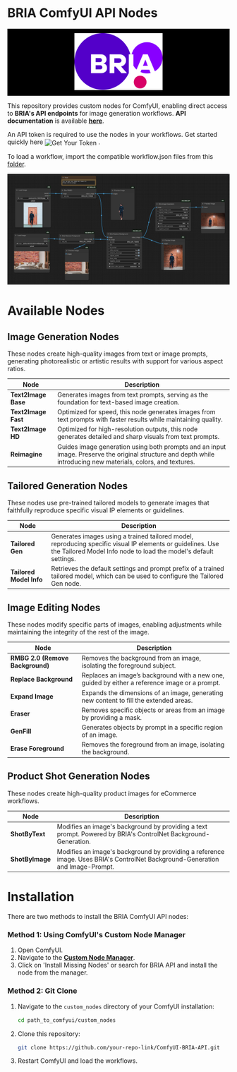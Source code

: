 # BRIA ComfyUI API Nodes

<p align="center" style="background-color:black; padding:10px;">
  <img src="./images/Bria Logo.svg" alt="BRIA Logo" width="200"/>
</p>

This repository provides custom nodes for ComfyUI, enabling direct access to **BRIA's API endpoints** for image generation workflows. **API documentation** is available [**here**](https://docs.bria.ai/). 

An API token is required to use the nodes in your workflows. Get started quickly here
<a href="https://bria.ai/api/" style="text-decoration:none; vertical-align:middle;">
  <img src="https://img.shields.io/badge/GET%20YOUR%20TOKEN-1000%20Free%20Calls-blue?style=flat-square" alt="Get Your Token" height="20">
</a>.

To load a workflow, import the compatible workflow.json files from this [folder](workflows).  
<p align="center">
  <img src="./images/background_workflow.png" width="1200"/>
</p>


<!-- Placeholder image of cool workflows. -->


 <!-- <img src="./images/bria_api_nodes_workflow_diagram.png" alt="all workflows example" width="400"/> <img src="./images/bria_api_nodes_workflow_diagram_2.png" alt="all workflows example" width="400"/> -->

# Available Nodes

## Image Generation Nodes
These nodes create high-quality images from text or image prompts, generating photorealistic or artistic results with support for various aspect ratios.

| Node                   | Description                                                        |
|------------------------|--------------------------------------------------------------------|
| **Text2Image Base**    | Generates images from text prompts, serving as the foundation for text-based image creation. |
| **Text2Image Fast**    | Optimized for speed, this node generates images from text prompts with faster results while maintaining quality. |
| **Text2Image HD**      | Optimized for high-resolution outputs, this node generates detailed and sharp visuals from text prompts. |
| **Reimagine**          | Guides image generation using both prompts and an input image. Preserve the original structure and depth while introducing new materials, colors, and textures. |

## Tailored Generation Nodes
These nodes use pre-trained tailored models to generate images that faithfully reproduce specific visual IP elements or guidelines.

| Node                   | Description                                                        |
|------------------------|--------------------------------------------------------------------|
| **Tailored Gen**       | Generates images using a trained tailored model, reproducing specific visual IP elements or guidelines. Use the Tailored Model Info node to load the model's default settings. |
| **Tailored Model Info** | Retrieves the default settings and prompt prefix of a trained tailored model, which can be used to configure the Tailored Gen node. |

## Image Editing Nodes
These nodes modify specific parts of images, enabling adjustments while maintaining the integrity of the rest of the image.

| Node                   | Description                                                        |
|------------------------|--------------------------------------------------------------------|
| **RMBG 2.0 (Remove Background)** | Removes the background from an image, isolating the foreground subject. |
| **Replace Background**  | Replaces an image’s background with a new one, guided by either a reference image or a prompt. |
| **Expand Image**        | Expands the dimensions of an image, generating new content to fill the extended areas. |
| **Eraser**             | Removes specific objects or areas from an image by providing a mask. |
| **GenFill**            | Generates objects by prompt in a specific region of an image. |
| **Erase Foreground**    | Removes the foreground from an image, isolating the background. |

## Product Shot Generation Nodes
These nodes create high-quality product images for eCommerce workflows.

| Node                   | Description                                                        |
|------------------------|--------------------------------------------------------------------|
| **ShotByText**         | Modifies an image's background by providing a text prompt. Powered by BRIA's ControlNet Background-Generation. |
| **ShotByImage**        | Modifies an image's background by providing a reference image. Uses BRIA's ControlNet Background-Generation and Image-Prompt. |

# Installation
There are two methods to install the BRIA ComfyUI API nodes:

### Method 1: Using ComfyUI's Custom Node Manager
1. Open ComfyUI.
2. Navigate to the [**Custom Node Manager**](https://github.com/ltdrdata/ComfyUI-Manager).
3. Click on 'Install Missing Nodes' or search for BRIA API and install the node from the manager.

### Method 2: Git Clone
1. Navigate to the `custom_nodes` directory of your ComfyUI installation:
   ```bash
   cd path_to_comfyui/custom_nodes
   ```
2. Clone this repository:
   ```bash
   git clone https://github.com/your-repo-link/ComfyUI-BRIA-API.git
   ```

3. Restart ComfyUI and load the workflows.

<!-- ### Campaign generation
Coming soon -->
